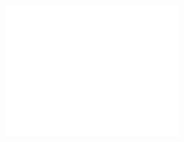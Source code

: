 [<img align="left" width="390" alt="🦑" src="https://raw.githubusercontent.com/TheMajorMayhem/TheMajorMayhem/fb36f18ca7f1c7d52f565e1960a6929366a30a77/github-metrics.svg">](#)

